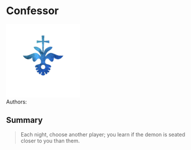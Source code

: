 # Confessor
<img src="https://raw.githubusercontent.com/yoyosource/BOTC-HomeBrew/master/Townsfolk/Confessor/image.png" alt="drawing" width="200"/>\
Authors: 

## Summary
> Each night, choose another player; you learn if the demon is seated closer to you than them.


